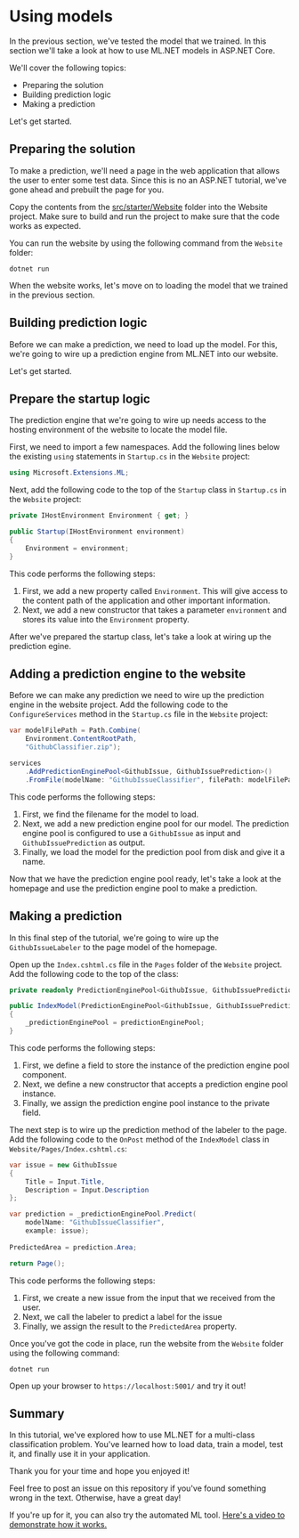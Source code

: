 # Using models

In the previous section, we've tested the model that we trained. In this section
we'll take a look at how to use ML.NET models in ASP.NET Core.

We'll cover the following topics:

* Preparing the solution
* Building prediction logic
* Making a prediction

Let's get started.

## Preparing the solution

To make a prediction, we'll need a page in the web application that allows the
user to enter some test data. Since this is no an ASP.NET tutorial, we've gone
ahead and prebuilt the page for you.

Copy the contents from the [src/starter/Website](../../src/starter/Website) folder into the
Website project. Make sure to build and run the project to make sure that the
code works as expected.

You can run the website by using the following command from the `Website`
folder:

``` shell
dotnet run
```

When the website works, let's move on to loading the model that we trained in
the previous section.

## Building prediction logic

Before we can make a prediction, we need to load up the model. For this, we're
going to wire up a prediction engine from ML.NET into our website.

Let's get started.

## Prepare the startup logic

The prediction engine that we're going to wire up needs access to the 
hosting environment of the website to locate the model file.

First, we need to import a few namespaces. Add the following lines
below the existing `using` statements in `Startup.cs` in the `Website` project:

``` csharp
using Microsoft.Extensions.ML;
```

Next, add the following code to the top of the `Startup` class in `Startup.cs`
in the `Website` project:

``` csharp
private IHostEnvironment Environment { get; }

public Startup(IHostEnvironment environment)
{
    Environment = environment;
}
```

This code performs the following steps:

1. First, we add a new property called `Environment`. This will give access
   to the content path of the application and other important information.
2. Next, we add a new constructor that takes a parameter `environment` and 
   stores its value into the `Environment` property.

After we've prepared the startup class, let's take a look at wiring up the
prediction egine.

## Adding a prediction engine to the website

Before we can make any prediction we need to wire up the prediction engine in
the website project. Add the following code to the `ConfigureServices` method in
the `Startup.cs` file in the `Website` project:

``` csharp
var modelFilePath = Path.Combine(
    Environment.ContentRootPath, 
    "GithubClassifier.zip");

services
    .AddPredictionEnginePool<GithubIssue, GithubIssuePrediction>()
    .FromFile(modelName: "GithubIssueClassifier", filePath: modelFilePath);
```

This code performs the following steps:

1. First, we find the filename for the model to load.
2. Next, we add a new prediction engine pool for our model. The prediction
   engine pool is configured to use a `GithubIssue` as input and
   `GithubIssuePrediction` as output.
3. Finally, we load the model for the prediction pool from disk and give it a
   name.

Now that we have the prediction engine pool ready, let's take a look at the
homepage and use the prediction engine pool to make a prediction.

## Making a prediction
In this final step of the tutorial, we're going to wire up the 
`GithubIssueLabeler` to the page model of the homepage.

Open up the `Index.cshtml.cs` file in the `Pages` folder of the `Website`
project. Add the following code to the top of the class:

``` csharp
private readonly PredictionEnginePool<GithubIssue, GithubIssuePrediction> _predictionEnginePool;

public IndexModel(PredictionEnginePool<GithubIssue, GithubIssuePrediction> predictionEnginePool)
{
    _predictionEnginePool = predictionEnginePool;
}
```

This code performs the following steps:

1. First, we define a field to store the instance of the prediction engine pool
   component.
1. Next, we define a new constructor that accepts a prediction engine pool
   instance.
2. Finally, we assign the prediction engine pool instance to the private field.

The next step is to wire up the prediction method of the labeler to the page.
Add the following code to the `OnPost` method of the `IndexModel` class
in `Website/Pages/Index.cshtml.cs`:

``` csharp
var issue = new GithubIssue
{
    Title = Input.Title,
    Description = Input.Description
};

var prediction = _predictionEnginePool.Predict(
    modelName: "GithubIssueClassifier", 
    example: issue);
    
PredictedArea = prediction.Area;

return Page();
```

This code performs the following steps:

1. First, we create a new issue from the input that we received from the user.
2. Next, we call the labeler to predict a label for the issue
3. Finally, we assign the result to the `PredictedArea` property.

Once you've got the code in place, run the website from the `Website` folder
using the following command:

```
dotnet run
```

Open up your browser to `https://localhost:5001/` and try it out!

## Summary

In this tutorial, we've explored how to use ML.NET for a multi-class
classification problem. You've learned how to load data, train a model, test it,
and finally use it in your application.

Thank you for your time and hope you enjoyed it!

Feel free to post an issue on this repository if you've found something wrong in
the text. Otherwise, have a great day!

If you're up for it, you can also try the automated ML tool. 
[Here's a video to demonstrate how it works.](https://youtu.be/6udPLZR0vvQ)
